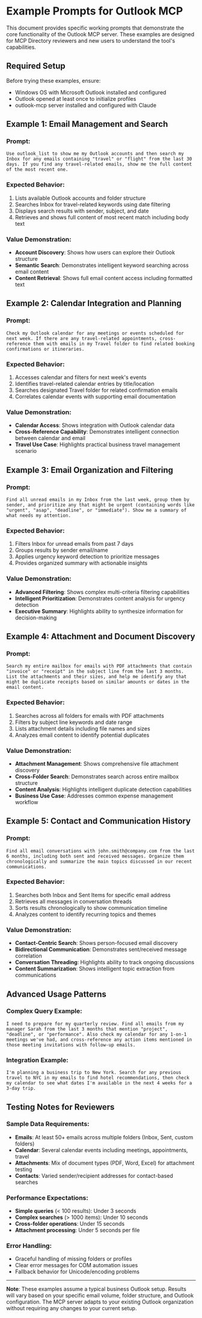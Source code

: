 # Example Prompts for Outlook MCP

This document provides specific working prompts that demonstrate the core functionality of the Outlook MCP server. These examples are designed for MCP Directory reviewers and new users to understand the tool's capabilities.

## Required Setup

Before trying these examples, ensure:
- Windows OS with Microsoft Outlook installed and configured
- Outlook opened at least once to initialize profiles
- outlook-mcp server installed and configured with Claude

## Example 1: Email Management and Search

### Prompt:
```
Use outlook_list to show me my Outlook accounts and then search my Inbox for any emails containing "travel" or "flight" from the last 30 days. If you find any travel-related emails, show me the full content of the most recent one.
```

### Expected Behavior:
1. Lists available Outlook accounts and folder structure
2. Searches Inbox for travel-related keywords using date filtering
3. Displays search results with sender, subject, and date
4. Retrieves and shows full content of most recent match including body text

### Value Demonstration:
- **Account Discovery**: Shows how users can explore their Outlook structure
- **Semantic Search**: Demonstrates intelligent keyword searching across email content
- **Content Retrieval**: Shows full email content access including formatted text

## Example 2: Calendar Integration and Planning

### Prompt:
```
Check my Outlook calendar for any meetings or events scheduled for next week. If there are any travel-related appointments, cross-reference them with emails in my Travel folder to find related booking confirmations or itineraries.
```

### Expected Behavior:
1. Accesses calendar and filters for next week's events
2. Identifies travel-related calendar entries by title/location
3. Searches designated Travel folder for related confirmation emails
4. Correlates calendar events with supporting email documentation

### Value Demonstration:
- **Calendar Access**: Shows integration with Outlook calendar data
- **Cross-Reference Capability**: Demonstrates intelligent connection between calendar and email
- **Travel Use Case**: Highlights practical business travel management scenario

## Example 3: Email Organization and Filtering

### Prompt:
```
Find all unread emails in my Inbox from the last week, group them by sender, and prioritize any that might be urgent (containing words like "urgent", "asap", "deadline", or "immediate"). Show me a summary of what needs my attention.
```

### Expected Behavior:
1. Filters Inbox for unread emails from past 7 days
2. Groups results by sender email/name
3. Applies urgency keyword detection to prioritize messages
4. Provides organized summary with actionable insights

### Value Demonstration:
- **Advanced Filtering**: Shows complex multi-criteria filtering capabilities
- **Intelligent Prioritization**: Demonstrates content analysis for urgency detection
- **Executive Summary**: Highlights ability to synthesize information for decision-making

## Example 4: Attachment and Document Discovery

### Prompt:
```
Search my entire mailbox for emails with PDF attachments that contain "invoice" or "receipt" in the subject line from the last 3 months. List the attachments and their sizes, and help me identify any that might be duplicate receipts based on similar amounts or dates in the email content.
```

### Expected Behavior:
1. Searches across all folders for emails with PDF attachments
2. Filters by subject line keywords and date range
3. Lists attachment details including file names and sizes
4. Analyzes email content to identify potential duplicates

### Value Demonstration:
- **Attachment Management**: Shows comprehensive file attachment discovery
- **Cross-Folder Search**: Demonstrates search across entire mailbox structure
- **Content Analysis**: Highlights intelligent duplicate detection capabilities
- **Business Use Case**: Addresses common expense management workflow

## Example 5: Contact and Communication History

### Prompt:
```
Find all email conversations with john.smith@company.com from the last 6 months, including both sent and received messages. Organize them chronologically and summarize the main topics discussed in our recent communications.
```

### Expected Behavior:
1. Searches both Inbox and Sent Items for specific email address
2. Retrieves all messages in conversation threads
3. Sorts results chronologically to show communication timeline
4. Analyzes content to identify recurring topics and themes

### Value Demonstration:
- **Contact-Centric Search**: Shows person-focused email discovery
- **Bidirectional Communication**: Demonstrates sent/received message correlation
- **Conversation Threading**: Highlights ability to track ongoing discussions
- **Content Summarization**: Shows intelligent topic extraction from communications

## Advanced Usage Patterns

### Complex Query Example:
```
I need to prepare for my quarterly review. Find all emails from my manager Sarah from the last 3 months that mention "project", "deadline", or "performance". Also check my calendar for any 1-on-1 meetings we've had, and cross-reference any action items mentioned in those meeting invitations with follow-up emails.
```

### Integration Example:
```
I'm planning a business trip to New York. Search for any previous travel to NYC in my emails to find hotel recommendations, then check my calendar to see what dates I'm available in the next 4 weeks for a 3-day trip.
```

## Testing Notes for Reviewers

### Sample Data Requirements:
- **Emails**: At least 50+ emails across multiple folders (Inbox, Sent, custom folders)
- **Calendar**: Several calendar events including meetings, appointments, travel
- **Attachments**: Mix of document types (PDF, Word, Excel) for attachment testing
- **Contacts**: Varied sender/recipient addresses for contact-based searches

### Performance Expectations:
- **Simple queries** (< 100 results): Under 3 seconds
- **Complex searches** (> 1000 items): Under 10 seconds  
- **Cross-folder operations**: Under 15 seconds
- **Attachment processing**: Under 5 seconds per file

### Error Handling:
- Graceful handling of missing folders or profiles
- Clear error messages for COM automation issues
- Fallback behavior for Unicode/encoding problems

---

**Note**: These examples assume a typical business Outlook setup. Results will vary based on your specific email volume, folder structure, and Outlook configuration. The MCP server adapts to your existing Outlook organization without requiring any changes to your current setup.